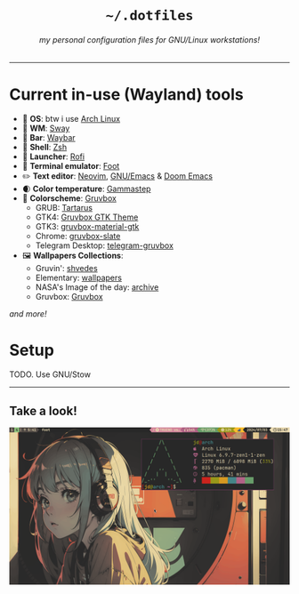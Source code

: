 <h1 align="center"><code>~/.dotfiles</code></h1>
<h6 align="center"><i>my personal configuration files for GNU/Linux workstations!</i></h6>

<hr>

# Current in-use (Wayland) tools

- 🐧 **OS**: btw i use [Arch Linux](https://archlinux.org)
- 🌱 **WM**: [Sway](dot-config/sway)
- 🍫 **Bar**: [Waybar](dot-config/waybar)
- 🐚 **Shell**: [Zsh](dot-config/zsh)
- 🚀 **Launcher**: [Rofi](dot-config/rofi)
- 👣 **Terminal emulator**: [Foot](dot-config/foot)
- ✏️ **Text editor**: [Neovim](dot-config/nvim), [GNU/Emacs](dot-config/emacs) & [Doom Emacs](dot-config/doom)
- 🌒 **Color temperature**: [Gammastep](dot-config/gammastep)
- 🎨 **Colorscheme**: [Gruvbox](https://github.com/morhetz/gruvbox)
  - GRUB: [Tartarus](https://github.com/AllJavi/tartarus-grub)
  - GTK4: [Gruvbox GTK Theme](https://github.com/Fausto-Korpsvart/Gruvbox-GTK-Theme)
  - GTK3: [gruvbox-material-gtk](https://github.com/TheGreatMcPain/gruvbox-material-gtk)
  - Chrome: [gruvbox-slate](https://chromewebstore.google.com/detail/gruvbox-slate/giokfhncgfjkoamdbhfhfhgpikaioccc)
  - Telegram Desktop: [telegram-gruvbox](https://github.com/shvedes/telegram-gruvbox)
- 🖼️ **Wallpapers Collections**:
  - Gruvin': [shvedes](https://github.com/shvedes/dotfiles/tree/d86ef8a25f7f2fd5cad01633c89eba1b5356d4b0/src/Wallpapers)
  - Elementary: [wallpapers](https://github.com/elementary/wallpapers)
  - NASA's Image of the day: [archive](https://www.nasa.gov/image-of-the-day/)
  - Gruvbox: [Gruvbox](https://drive.google.com/drive/folders/1_oz25t_f1KInkb0POKno_YnuowlpTgaQ)

_and more!_

# Setup

TODO. Use GNU/Stow

<hr>

## Take a look!

<img src="desktop.png">
